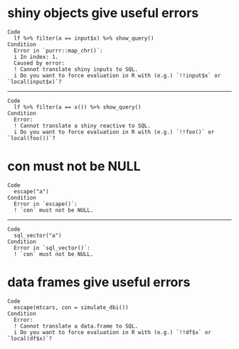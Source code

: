 # shiny objects give useful errors

    Code
      lf %>% filter(a == input$x) %>% show_query()
    Condition
      Error in `purrr::map_chr()`:
      i In index: 1.
      Caused by error:
      ! Cannot translate shiny inputs to SQL.
      i Do you want to force evaluation in R with (e.g.) `!!input$x` or `local(input$x)`?

---

    Code
      lf %>% filter(a == x()) %>% show_query()
    Condition
      Error:
      ! Cannot translate a shiny reactive to SQL.
      i Do you want to force evaluation in R with (e.g.) `!!foo()` or `local(foo())`?

# con must not be NULL

    Code
      escape("a")
    Condition
      Error in `escape()`:
      ! `con` must not be NULL.

---

    Code
      sql_vector("a")
    Condition
      Error in `sql_vector()`:
      ! `con` must not be NULL.

# data frames give useful errors

    Code
      escape(mtcars, con = simulate_dbi())
    Condition
      Error:
      ! Cannot translate a data.frame to SQL.
      i Do you want to force evaluation in R with (e.g.) `!!df$x` or `local(df$x)`?

